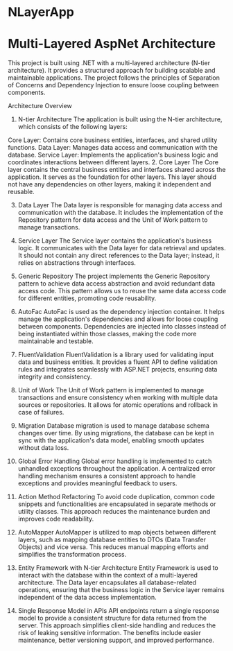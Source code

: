 # NLayerApp
# Multi-Layered AspNet Architecture
This project is built using .NET with a multi-layered architecture (N-tier architecture). It provides a structured approach for building scalable and maintainable applications. The project follows the principles of Separation of Concerns and Dependency Injection to ensure loose coupling between components.

Architecture Overview
1. N-tier Architecture
The application is built using the N-tier architecture, which consists of the following layers:

Core Layer: Contains core business entities, interfaces, and shared utility functions.
Data Layer: Manages data access and communication with the database.
Service Layer: Implements the application's business logic and coordinates interactions between different layers.
2. Core Layer
The Core layer contains the central business entities and interfaces shared across the application. It serves as the foundation for other layers. This layer should not have any dependencies on other layers, making it independent and reusable.

3. Data Layer
The Data layer is responsible for managing data access and communication with the database. It includes the implementation of the Repository pattern for data access and the Unit of Work pattern to manage transactions.

4. Service Layer
The Service layer contains the application's business logic. It communicates with the Data layer for data retrieval and updates. It should not contain any direct references to the Data layer; instead, it relies on abstractions through interfaces.

5. Generic Repository
The project implements the Generic Repository pattern to achieve data access abstraction and avoid redundant data access code. This pattern allows us to reuse the same data access code for different entities, promoting code reusability.

6. AutoFac
AutoFac is used as the dependency injection container. It helps manage the application's dependencies and allows for loose coupling between components. Dependencies are injected into classes instead of being instantiated within those classes, making the code more maintainable and testable.

7. FluentValidation
FluentValidation is a library used for validating input data and business entities. It provides a fluent API to define validation rules and integrates seamlessly with ASP.NET projects, ensuring data integrity and consistency.

8. Unit of Work
The Unit of Work pattern is implemented to manage transactions and ensure consistency when working with multiple data sources or repositories. It allows for atomic operations and rollback in case of failures.

9. Migration
Database migration is used to manage database schema changes over time. By using migrations, the database can be kept in sync with the application's data model, enabling smooth updates without data loss.

10. Global Error Handling
Global error handling is implemented to catch unhandled exceptions throughout the application. A centralized error handling mechanism ensures a consistent approach to handle exceptions and provides meaningful feedback to users.

11. Action Method Refactoring
To avoid code duplication, common code snippets and functionalities are encapsulated in separate methods or utility classes. This approach reduces the maintenance burden and improves code readability.

12. AutoMapper
AutoMapper is utilized to map objects between different layers, such as mapping database entities to DTOs (Data Transfer Objects) and vice versa. This reduces manual mapping efforts and simplifies the transformation process.

13. Entity Framework with N-tier Architecture
Entity Framework is used to interact with the database within the context of a multi-layered architecture. The Data layer encapsulates all database-related operations, ensuring that the business logic in the Service layer remains independent of the data access implementation.

14. Single Response Model in APIs
API endpoints return a single response model to provide a consistent structure for data returned from the server. This approach simplifies client-side handling and reduces the risk of leaking sensitive information. The benefits include easier maintenance, better versioning support, and improved performance.

